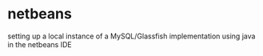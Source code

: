 netbeans
========

setting up a local instance of a MySQL/Glassfish implementation using java in the netbeans IDE
